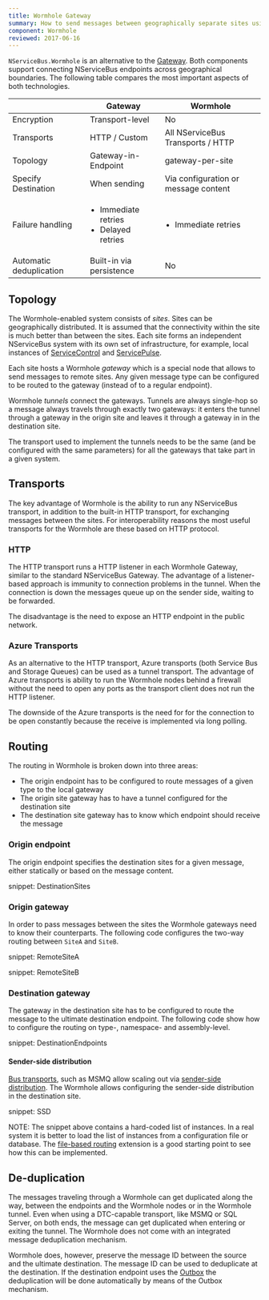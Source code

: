 ```yaml
---
title: Wormhole Gateway
summary: How to send messages between geographically separate sites using Wormhole Gateway 
component: Wormhole
reviewed: 2017-06-16
---
```


`NServiceBus.Wormhole` is an alternative to the [Gateway](/nservicebus/gateway/). Both components support connecting NServiceBus endpoints across geographical boundaries. The following table compares the most important aspects of both technologies.

|                         | Gateway                                 | Wormhole                                                                                |
|-------------------------|-----------------------------------------|-----------------------------------------------------------------------------------------|
| Encryption              | Transport-level                         | No                                                                                      |
| Transports              | HTTP / Custom                           | All NServiceBus Transports / HTTP                                                       |
| Topology                | Gateway-in-Endpoint                     | gateway-per-site                                                                        |
| Specify Destination     | When sending                            | Via configuration or message content                                                           |
| Failure handling        | <ul style="padding-left: 20px;"><li>Immediate retries</li><li>Delayed retries</li></ul> | <ul style="padding-left: 20px;"><li>Immediate retries</li></ul>                                 |
| Automatic deduplication | Built-in via persistence                | No                                                                                      |


## Topology

The Wormhole-enabled system consists of *sites*. Sites can be geographically distributed. It is assumed that the connectivity within the site is much better than between the sites. Each site forms an independent NServiceBus system with its own set of infrastructure, for example, local instances of [ServiceControl](/servicecontrol/) and [ServicePulse](/servicepulse/).

Each site hosts a Wormhole *gateway* which is a special node that allows to send messages to remote sites. Any given message type can be configured to be routed to the gateway (instead of to a regular endpoint). 

Wormhole *tunnels* connect the gateways. Tunnels are always single-hop so a message always travels through exactly two gateways: it enters the tunnel through a gateway in the origin site and leaves it through a gateway in in the destination site.

The transport used to implement the tunnels needs to be the same (and be configured with the same parameters) for all the gateways that take part in a given system.


## Transports

The key advantage of Wormhole is the ability to run any NServiceBus transport, in addition to the built-in HTTP transport, for exchanging messages between the sites. For interoperability reasons the most useful transports for the Wormhole are these based on HTTP protocol.


### HTTP

The HTTP transport runs a HTTP listener in each Wormhole Gateway, similar to the standard NServiceBus Gateway. The advantage of a listener-based approach is immunity to connection problems in the tunnel. When the connection is down the messages queue up on the sender side, waiting to be forwarded.

The disadvantage is the need to expose an HTTP endpoint in the public network.


### Azure Transports

As an alternative to the HTTP transport, Azure transports (both Service Bus and Storage Queues) can be used as a tunnel transport. The advantage of Azure transports is ability to run the Wormhole nodes behind a firewall without the need to open any ports as the transport client does not run the HTTP listener.

The downside of the Azure transports is the need for for the connection to be open constantly because the receive is implemented via long polling.


## Routing


The routing in Wormhole is broken down into three areas:

 * The origin endpoint has to be configured to route messages of a given type to the local gateway
 * The origin site gateway has to have a tunnel configured for the destination site
 * The destination site gateway has to know which endpoint should receive the message


### Origin endpoint

The origin endpoint specifies the destination sites for a given message, either statically or based on the message content.

snippet: DestinationSites


### Origin gateway

In order to pass messages between the sites the Wormhole gateways need to know their counterparts. The following code configures the two-way routing between `SiteA` and `SiteB`.

snippet: RemoteSiteA

snippet: RemoteSiteB


### Destination gateway

The gateway in the destination site has to be configured to route the message to the ultimate destination endpoint. The following code show how to configure the routing on type-, namespace- and assembly-level.

snippet: DestinationEndpoints


#### Sender-side distribution

[Bus transports](/transports/#types-of-transports-bus-transports), such as MSMQ allow scaling out via [sender-side distribution](/transports/msmq/sender-side-distribution.md). The Wormhole allows configuring the sender-side distribution in the destination site.

snippet: SSD

NOTE: The snippet above contains a hard-coded list of instances. In a real system it is better to load the list of instances from a configuration file or database. The [file-based routing](/nservicebus/messaging/file-based-routing.md) extension is a good starting point to see how this can be implemented.


## De-duplication

The messages traveling through a Wormhole can get duplicated along the way, between the endpoints and the Wormhole nodes or in the Wormhole tunnel. Even when using a DTC-capable transport, like MSMQ or SQL Server, on both ends, the message can get duplicated when entering or exiting the tunnel. The Wormhole does not come with an integrated message deduplication mechanism.

Wormhole does, however, preserve the message ID between the source and the ultimate destination. The message ID can be used to deduplicate at the destination. If the destination endpoint uses the [Outbox](/nservicebus/outbox/) the deduplication will be done automatically by means of the Outbox mechanism.